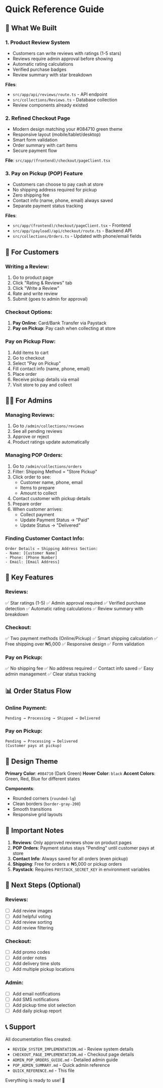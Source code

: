 # Quick Reference Guide

## 🎯 What We Built

### 1. Product Review System

- Customers can write reviews with ratings (1-5 stars)
- Reviews require admin approval before showing
- Automatic rating calculations
- Verified purchase badges
- Review summary with star breakdown

**Files**:

- `src/app/api/reviews/route.ts` - API endpoint
- `src/collections/Reviews.ts` - Database collection
- Review components already existed

### 2. Refined Checkout Page

- Modern design matching your #084710 green theme
- Responsive layout (mobile/tablet/desktop)
- Smart form validation
- Order summary with cart items
- Secure payment flow

**File**: `src/app/(frontend)/checkout/pageClient.tsx`

### 3. Pay on Pickup (POP) Feature

- Customers can choose to pay cash at store
- No shipping address required for pickup
- Zero shipping fee
- Contact info (name, phone, email) always saved
- Separate payment status tracking

**Files**:

- `src/app/(frontend)/checkout/pageClient.tsx` - Frontend
- `src/app/(payload)/api/checkout/route.ts` - Backend API
- `src/collections/Orders.ts` - Updated with phone/email fields

## 📱 For Customers

### Writing a Review:

1. Go to product page
2. Click "Rating & Reviews" tab
3. Click "Write a Review"
4. Rate and write review
5. Submit (goes to admin for approval)

### Checkout Options:

1. **Pay Online**: Card/Bank Transfer via Paystack
2. **Pay on Pickup**: Pay cash when collecting at store

### Pay on Pickup Flow:

1. Add items to cart
2. Go to checkout
3. Select "Pay on Pickup"
4. Fill contact info (name, phone, email)
5. Place order
6. Receive pickup details via email
7. Visit store to pay and collect

## 👨‍💼 For Admins

### Managing Reviews:

1. Go to `/admin/collections/reviews`
2. See all pending reviews
3. Approve or reject
4. Product ratings update automatically

### Managing POP Orders:

1. Go to `/admin/collections/orders`
2. Filter: Shipping Method = "Store Pickup"
3. Click order to see:
   - Customer name, phone, email
   - Items to prepare
   - Amount to collect
4. Contact customer with pickup details
5. Prepare order
6. When customer arrives:
   - Collect payment
   - Update Payment Status → "Paid"
   - Update Status → "Delivered"

### Finding Customer Contact Info:

```
Order Details → Shipping Address Section:
- Name: [Customer Name]
- Phone: [Phone Number]
- Email: [Email Address]
```

## 🔑 Key Features

### Reviews:

✅ Star ratings (1-5)
✅ Admin approval required
✅ Verified purchase detection
✅ Automatic rating calculations
✅ Review summary with breakdown

### Checkout:

✅ Two payment methods (Online/Pickup)
✅ Smart shipping calculation
✅ Free shipping over ₦5,000
✅ Responsive design
✅ Form validation

### Pay on Pickup:

✅ No shipping fee
✅ No address required
✅ Contact info saved
✅ Easy admin management
✅ Clear status tracking

## 📊 Order Status Flow

### Online Payment:

```
Pending → Processing → Shipped → Delivered
```

### Pay on Pickup:

```
Pending → Processing → Delivered
(Customer pays at pickup)
```

## 🎨 Design Theme

**Primary Color**: `#084710` (Dark Green)
**Hover Color**: `black`
**Accent Colors**: Green, Red, Blue for different states

**Components**:

- Rounded corners (`rounded-lg`)
- Clean borders (`border-gray-200`)
- Smooth transitions
- Responsive grid layouts

## 📝 Important Notes

1. **Reviews**: Only approved reviews show on product pages
2. **POP Orders**: Payment status stays "Pending" until customer pays at store
3. **Contact Info**: Always saved for all orders (even pickup)
4. **Shipping**: Free for orders ≥ ₦5,000 or pickup orders
5. **Paystack**: Requires `PAYSTACK_SECRET_KEY` in environment variables

## 🚀 Next Steps (Optional)

### Reviews:

- [ ] Add review images
- [ ] Add helpful voting
- [ ] Add review sorting
- [ ] Add review filtering

### Checkout:

- [ ] Add promo codes
- [ ] Add order notes
- [ ] Add delivery time slots
- [ ] Add multiple pickup locations

### Admin:

- [ ] Add email notifications
- [ ] Add SMS notifications
- [ ] Add pickup time slot selection
- [ ] Add daily pickup report

## 📞 Support

All documentation files created:

- `REVIEW_SYSTEM_IMPLEMENTATION.md` - Review system details
- `CHECKOUT_PAGE_IMPLEMENTATION.md` - Checkout page details
- `ADMIN_POP_ORDERS_GUIDE.md` - Detailed admin guide
- `POP_ADMIN_SUMMARY.md` - Quick admin reference
- `QUICK_REFERENCE.md` - This file

Everything is ready to use! 🎉
